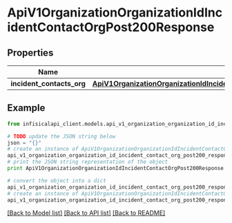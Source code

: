 # ApiV1OrganizationOrganizationIdIncidentContactOrgPost200Response


## Properties
Name | Type | Description | Notes
------------ | ------------- | ------------- | -------------
**incident_contacts_org** | [**ApiV1OrganizationOrganizationIdIncidentContactOrgGet200ResponseIncidentContactsOrgInner**](ApiV1OrganizationOrganizationIdIncidentContactOrgGet200ResponseIncidentContactsOrgInner.md) |  | 

## Example

```python
from infisicalapi_client.models.api_v1_organization_organization_id_incident_contact_org_post200_response import ApiV1OrganizationOrganizationIdIncidentContactOrgPost200Response

# TODO update the JSON string below
json = "{}"
# create an instance of ApiV1OrganizationOrganizationIdIncidentContactOrgPost200Response from a JSON string
api_v1_organization_organization_id_incident_contact_org_post200_response_instance = ApiV1OrganizationOrganizationIdIncidentContactOrgPost200Response.from_json(json)
# print the JSON string representation of the object
print ApiV1OrganizationOrganizationIdIncidentContactOrgPost200Response.to_json()

# convert the object into a dict
api_v1_organization_organization_id_incident_contact_org_post200_response_dict = api_v1_organization_organization_id_incident_contact_org_post200_response_instance.to_dict()
# create an instance of ApiV1OrganizationOrganizationIdIncidentContactOrgPost200Response from a dict
api_v1_organization_organization_id_incident_contact_org_post200_response_from_dict = ApiV1OrganizationOrganizationIdIncidentContactOrgPost200Response.from_dict(api_v1_organization_organization_id_incident_contact_org_post200_response_dict)
```
[[Back to Model list]](../README.md#documentation-for-models) [[Back to API list]](../README.md#documentation-for-api-endpoints) [[Back to README]](../README.md)


